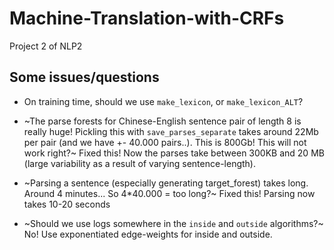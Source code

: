 # Machine-Translation-with-CRFs
Project 2 of NLP2

## Some issues/questions
* On training time, should we use `make_lexicon`, or `make_lexicon_ALT`? 

* ~The parse forests for Chinese-English sentence pair of length 8 is really huge! Pickling this with `save_parses_separate` takes around 22Mb per pair (and we have +- 40.000 pairs..). This is 800Gb! This will not work right?~ Fixed this! Now the parses take between 300KB and 20 MB (large variability as a result of varying sentence-length).

* ~Parsing a sentence (especially generating target_forest) takes long. Around 4 minutes... So 4*40.000 = too long?~ Fixed this! Parsing now takes 10-20 seconds

* ~Should we use logs somewhere in the `inside` and `outside` algorithms?~ No! Use exponentiated edge-weights for inside and outside.
